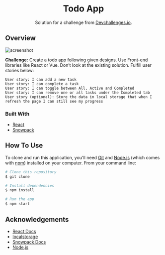 <h1 align="center">Todo App</h1>

<div align="center">
   Solution for a challenge from  <a href="http://devchallenges.io" target="_blank">Devchallenges.io</a>.
</div>

## Overview

![screenshot](https://user-images.githubusercontent.com/16707738/92399059-5716eb00-f132-11ea-8b14-bcacdc8ec97b.png)

**Challenge:** Create a todo app following given designs. Use Front-end libraries like React or Vue. Don’t look at the existing solution. Fulfill user stories below:

    User story: I can add a new task
    User story: I can complete a task
    User story: I can toggle between All, Active and Completed
    User story: I can remove one or all tasks under the Completed tab
    User story (optional): Store the data in local storage that when I refresh the page I can still see my progress

### Built With

<!-- This section should list any major frameworks that you built your project using. Here are a few examples.-->

- [React](https://reactjs.org/)
- [Snowpack](https://www.snowpack.dev/tutorials/quick-start)

## How To Use

<!-- Example: -->

To clone and run this application, you'll need [Git](https://git-scm.com) and [Node.js](https://nodejs.org/en/download/) (which comes with [npm](http://npmjs.com)) installed on your computer. From your command line:

```bash
# Clone this repository
$ git clone

# Install dependencies
$ npm install

# Run the app
$ npm start
```

## Acknowledgements

<!-- This section should list any articles or add-ons/plugins that helps you to complete the project. This is optional but it will help you in the future. For example: -->

- [React Docs](https://reactjs.org/docs/getting-started.html)
- [localstorage](https://developer.mozilla.org/en-US/docs/Web/API/Window/localStorage)
- [Snowpack Docs](https://www.snowpack.dev/tutorials/quick-start)
- [Node.js](https://nodejs.org/)

